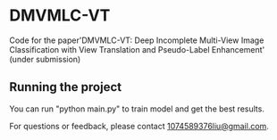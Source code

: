 # DMVMLC-VT
Code for the paper'DMVMLC-VT: Deep Incomplete Multi-View Image Classification with View Translation and Pseudo-Label Enhancement' (under submission)

## Running the project
You can run "python main.py" to train model and get the best results.


For questions or feedback, please contact [1074589376liu@gmail.com](1074589376liu@gmail.com). 
